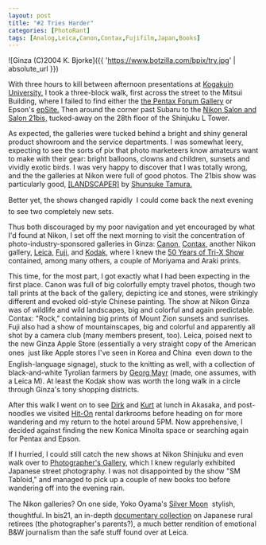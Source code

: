 ```yaml
---
layout: post
title: "#2 Tries Harder"
categories: [PhotoRant]
tags: [Analog,Leica,Canon,Contax,Fujifilm,Japan,Books]
---
```



![Ginza (C)2004 K. Bjorke]({{ 'https://www.botzilla.com/bpix/try.jpg' | absolute_url }})


With three hours to kill between afternoon presentations at <a href="http://www.kogakuin.ac.jp/english/" target="try">Kogakuin University,</a> I took a three-block walk, first across the street to the Mitsui Building, where I failed to find either the <a href="http://www.pentax.co.jp/forum/" target="try">the Pentax Forum Gallery</a> or Epson's <a href="http://epsite.epson.co.jp/home.html" target="try">epSite.</a> Then around the corner past Subaru to the <a href="http://www.nikon-image.com/jpn/service/salon/index.htm" target="try">Nikon Salon and Salon 21bis,</a> tucked-away on the 28th floor of the Shinjuku L Tower.

<!--more-->
As expected, the galleries were tucked behind a bright and shiny general product showroom and the service departments. I was somewhat leery, expecting to see the sorts of pix that photo marketeers know amateurs want to make with their gear: bright balloons, clowns and children, sunsets and vividly exotic birds. I was very happy to discover that I was totally wrong, and the the galleries at Nikon were full of good photos. The 21bis show was particularly good, <a href="http://www.nikon-image.com/jpn/service/salon/exhibition/08_bis-1.htm" target="try">[LANDSCAPER]</a> by <a href="http://homepage.mac.com/shunsuketamura/" target="try">Shunsuke Tamura.</a>

Better yet, the shows changed rapidly &#151; I could come back the next evening to see two completely new sets.

Thus both discouraged by my poor navigation and yet encouraged by what I'd found at Nikon, I set off the next morning to visit the concentration of photo-industry-sponsored galleries in Ginza: <a href="http://cweb.canon.jp/camera/gallery/index-j.html" target="try">Canon,</a> <a href="http://www.kyocera.co.jp/prdct/optical/salon/salon1.html" target="try">Contax,</a> another Nikon gallery, <a href="http://www.in-step.co.jp/lbc/html/lg2002.html" target="try">Leica,</a> <a href="http://www.fujifilm.co.jp/photosalon/tokyo.html" target="try">Fuji,</a> and <a href="http://wwwjp.kodak.com/JP/ja/professional/photoSalon/4p140000.shtml" target="try">Kodak,</a> where I knew the <a href="http://wwwjp.kodak.com/JP/ja/professional/photoSalon/2004/p20040901_1.shtml" target="try">50 Years of Tri-X Show</a> contained, among many others, a couple of Moriyama and Araki prints.

This time, for the most part, I got exactly what I had been expecting in the first place. Canon was full of big colorfully empty travel photos, though two tall prints at the back of the gallery, depicting ice and stones, were strikingly different and evoked old-style Chinese painting. The show at Nikon Ginza was of wildlife and wild landscapes, big and colorful and again predictable. Contax: "Rock," containing big prints of Mount Zion sunsets and sunrises. Fuji also had a show of mountainscapes, big and colorful and apparently all shot by a camera club (many members present, too). Leica, poised next to the new Ginza Apple Store (essentially a very straight copy of the American ones &#151; just like Apple stores I've seen in Korea and China &#151; even down to the English-language signage), stuck to the knitting as well, with a collection of black-and-white Tyrolian farmers by <a href="http://www.fotohof.or.at/exibhist/enlarge.cfm?PrintID=24" target="try">Georg Mayr</a> (made, one assumes, with a Leica M). At least the Kodak show was worth the long walk in a circle through Ginza's tony shopping districts.

After this walk I went on to see <a href="http://www.unicircuits.com/" target="try">Dirk</a> and <a href="http://www.easterwood.org/hmmn/" target="try">Kurt</a> at lunch in Akasaka, and post-noodles we visited <a href="http://www.hit-on.co.jp/rentalla.htm" target="try">Hit-On</a> rental darkrooms before heading on for more wandering and my return to the hotel around 5PM. Now apprehensive, I decided against finding the new Konica Minolta space or searching again for Pentax and Epson.

If I hurried, I could still catch the new shows at Nikon Shinjuku and even walk over to <a href="http://www.pg-web.net/" target="try">Photographer's Gallery,</a> which I knew regularly exhibited Japanese street photography. I was not disappointed by the show "SM Tabloid," and managed to pick up a couple of new books too before wandering off into the evening rain.

The Nikon galleries? On one side, Yoko Oyama's <a href="http://www.realtokyo.co.jp/event_cgi/ev_viewE.cgi?4,2104,01+2+1" target="try">Silver Moon</a> &#151; stylish, thoughtful. In bis21, an in-depth <a href="http://www.nikon-image.com/jpn/service/salon/exhibition/09_bis-1.htm">documentary collection</a> on Japanese rural retirees (the photographer's parents?), a much better rendition of emotional B&amp;W journalism than the safe stuff found over at Leica.
